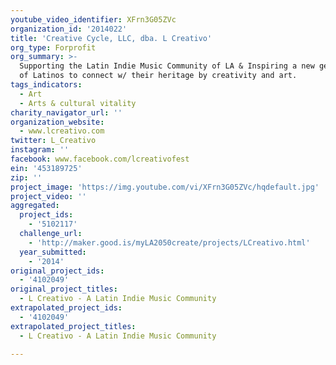 ```yaml
---
youtube_video_identifier: XFrn3G05ZVc
organization_id: '2014022'
title: 'Creative Cycle, LLC, dba. L Creativo'
org_type: Forprofit
org_summary: >-
  Supporting the Latin Indie Music Community of LA & Inspiring a new generation
  of Latinos to connect w/ their heritage by creativity and art.
tags_indicators:
  - Art
  - Arts & cultural vitality
charity_navigator_url: ''
organization_website:
  - www.lcreativo.com
twitter: L_Creativo
instagram: ''
facebook: www.facebook.com/lcreativofest
ein: '453189725'
zip: ''
project_image: 'https://img.youtube.com/vi/XFrn3G05ZVc/hqdefault.jpg'
project_video: ''
aggregated:
  project_ids:
    - '5102117'
  challenge_url:
    - 'http://maker.good.is/myLA2050create/projects/LCreativo.html'
  year_submitted:
    - '2014'
original_project_ids:
  - '4102049'
original_project_titles:
  - L Creativo - A Latin Indie Music Community
extrapolated_project_ids:
  - '4102049'
extrapolated_project_titles:
  - L Creativo - A Latin Indie Music Community

---
```

